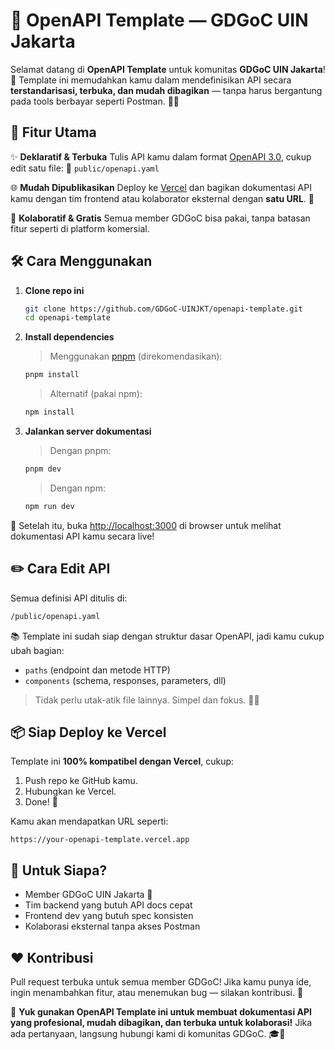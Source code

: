 # 🧩 OpenAPI Template — GDGoC UIN Jakarta

Selamat datang di **OpenAPI Template** untuk komunitas **GDGoC UIN Jakarta**! 🎉
Template ini memudahkan kamu dalam mendefinisikan API secara **terstandarisasi, terbuka, dan mudah dibagikan** — tanpa harus bergantung pada tools berbayar seperti Postman. 💸❌

## 🚀 Fitur Utama

✨ **Deklaratif & Terbuka**
Tulis API kamu dalam format [OpenAPI 3.0](https://spec.openapis.org/oas/v3.0.3), cukup edit satu file:
📄 `public/openapi.yaml`

🌐 **Mudah Dipublikasikan**
Deploy ke [Vercel](https://vercel.com) dan bagikan dokumentasi API kamu dengan tim frontend atau kolaborator eksternal dengan **satu URL**. 🔗

👥 **Kolaboratif & Gratis**
Semua member GDGoC bisa pakai, tanpa batasan fitur seperti di platform komersial.

## 🛠️ Cara Menggunakan

1. **Clone repo ini**

   ```bash
   git clone https://github.com/GDGoC-UINJKT/openapi-template.git
   cd openapi-template
   ```

2. **Install dependencies**

   > Menggunakan [pnpm](https://pnpm.io) (direkomendasikan):

   ```bash
   pnpm install
   ```

   > Alternatif (pakai npm):

   ```bash
   npm install
   ```

3. **Jalankan server dokumentasi**

   > Dengan pnpm:

   ```bash
   pnpm dev
   ```

   > Dengan npm:

   ```bash
   npm run dev
   ```

📌 Setelah itu, buka [http://localhost:3000](http://localhost:3000) di browser untuk melihat dokumentasi API kamu secara live!

## ✏️ Cara Edit API

Semua definisi API ditulis di:

```bash
/public/openapi.yaml
```

📚 Template ini sudah siap dengan struktur dasar OpenAPI, jadi kamu cukup ubah bagian:

- `paths` (endpoint dan metode HTTP)
- `components` (schema, responses, parameters, dll)

> Tidak perlu utak-atik file lainnya. Simpel dan fokus. 🧘‍♂️

## 📦 Siap Deploy ke Vercel

Template ini **100% kompatibel dengan Vercel**, cukup:

1. Push repo ke GitHub kamu.
2. Hubungkan ke Vercel.
3. Done! 🎉

Kamu akan mendapatkan URL seperti:

```
https://your-openapi-template.vercel.app
```

## 🤝 Untuk Siapa?

- Member GDGoC UIN Jakarta 🏫
- Tim backend yang butuh API docs cepat
- Frontend dev yang butuh spec konsisten
- Kolaborasi eksternal tanpa akses Postman

## ❤️ Kontribusi

Pull request terbuka untuk semua member GDGoC!
Jika kamu punya ide, ingin menambahkan fitur, atau menemukan bug — silakan kontribusi. 🚀

📢 **Yuk gunakan OpenAPI Template ini untuk membuat dokumentasi API yang profesional, mudah dibagikan, dan terbuka untuk kolaborasi!**
Jika ada pertanyaan, langsung hubungi kami di komunitas GDGoC. 🎓💬
